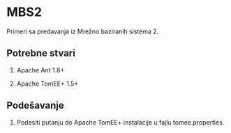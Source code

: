 MBS2
====

Primeri sa predavanja iz Mrežno baziranih sistema 2.


Potrebne stvari
---------------

1. Apache Ant 1.8+

1. Apache TomEE+ 1.5+


Podešavanje
-----------

1. Podesiti putanju do Apache TomEE+ instalacije u fajlu
tomee.properties.

